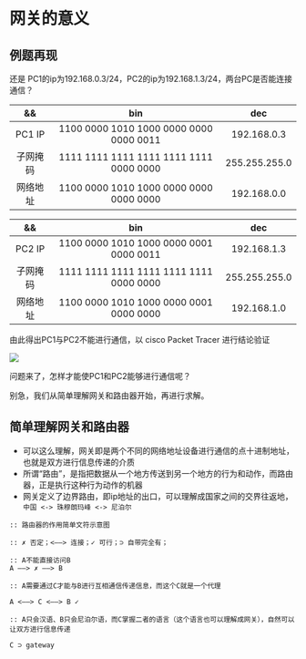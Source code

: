 # 网关的意义

## 例题再现

还是 PC1的ip为192.168.0.3/24，PC2的ip为192.168.1.3/24，两台PC是否能连接通信？

|&&|bin|dec
|:-:|:-:|:-:
|PC1 IP|1100 0000 1010 1000 0000 0000 0000 0011|192.168.0.3
|子网掩码|1111 1111 1111 1111 1111 1111 0000 0000|255.255.255.0
|网络地址|1100 0000 1010 1000 0000 0000 0000 0000|192.168.0.0

|&&|bin|dec
|:-:|:-:|:-:
|PC2 IP|1100 0000 1010 1000 0000 0001 0000 0011|192.168.1.3
|子网掩码|1111 1111 1111 1111 1111 1111 0000 0000|255.255.255.0
|网络地址|1100 0000 1010 1000 0000 0001 0000 0000|192.168.1.0

由此得出PC1与PC2不能进行通信，以 cisco Packet Tracer 进行结论验证

![](https://i.postimg.cc/NMSCcpnN/pc-not-Conn.gif)

问题来了，怎样才能使PC1和PC2能够进行通信呢？

别急，我们从简单理解网关和路由器开始，再进行求解。

## 简单理解网关和路由器 

* 可以这么理解，网关即是两个不同的网络地址设备进行通信的点十进制地址，也就是双方进行信息传递的介质
* 所谓“路由”，是指把数据从一个地方传送到另一个地方的行为和动作，而路由器，正是执行这种行为动作的机器
* 网关定义了边界路由，即ip地址的出口，可以理解成国家之间的交界往返地，`中国 <-> 珠穆朗玛峰 <-> 尼泊尔`

```
:: 路由器的作用简单文符示意图

:: ✗ 否定；<——> 连接；✓ 可行；⊃ 自带完全有；

:: A不能直接访问B
A ——> ✗ ——> B

:: A需要通过C才能与B进行互相通信传递信息，而这个C就是一个代理

A <——> C <——> B ✓

:: A只会汉语、B只会尼泊尔语，而C掌握二者的语言（这个语言也可以理解成网关），自然可以让双方进行信息传递

C ⊃ gateway

```



![]()


